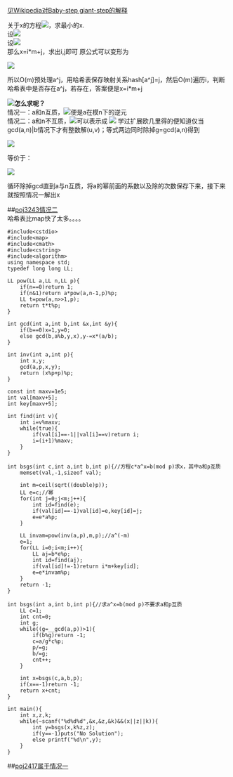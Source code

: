 [见Wikipedia对Baby-step giant-step的解释](https://en.wikipedia.org/wiki/Baby-step_giant-step)

关于x的方程<img src="http://latex.codecogs.com/svg.latex?a^x\%n=b">，求最小的x.  
设<img src="http://latex.codecogs.com/svg.latex?m=\left%20\lceil%20\sqrt{n}%20\right%20\rceil">  
设<img src="http://latex.codecogs.com/svg.latex?i,j\in%20[0,m)">  
那么x=i*m+j，求出i,j即可  原公式可以变形为  

<img src="http://latex.codecogs.com/svg.latex?a^j=b*(a^{-1})^{m*i}">  

所以O(m)预处理a^j，用哈希表保存映射关系hash[a^j]=j，然后O(m)遍历i，判断哈希表中是否存在a^j，若存在，答案便是x=i*m+j  

**<img src="http://latex.codecogs.com/svg.latex?a^{-1}">怎么求呢？**  
情况一：a和n互质，<img src="http://latex.codecogs.com/svg.latex?a^{-1}">便是a在模n下的逆元  
情况二：a和n不互质，<img src="http://latex.codecogs.com/svg.latex?a^x\%n=b">可以表示成
<img src="http://latex.codecogs.com/svg.latex?a^x*u+n*v=b">  学过扩展欧几里得的便知道仅当gcd(a,n)|b情况下才有整数解(u,v)；等式两边同时除掉g=gcd(a,n)得到  

<img src="http://latex.codecogs.com/svg.latex?\frac{a}{g}*a^{x-1}*u+\frac{n}{g}*v=\frac{b}{g}">  

等价于：  

<img src="http://latex.codecogs.com/svg.latex?\frac{a}{g}*a^{x-1}\%(\frac{n}{g})=\frac{b}{g}">  

循环除掉gcd直到a与n互质，将a的幂前面的系数以及除的次数保存下来，接下来就按照情况一解出x

##[poj3243情况二](http://poj.org/problem?id=3243)  
哈希表比map快了太多。。。。
```
#include<cstdio>
#include<map>
#include<cmath>
#include<cstring>
#include<algorithm>
using namespace std;
typedef long long LL;

LL pow(LL a,LL n,LL p){
    if(n==0)return 1;
    if(n&1)return a*pow(a,n-1,p)%p;
    LL t=pow(a,n>>1,p);
    return t*t%p;
}

int gcd(int a,int b,int &x,int &y){
    if(b==0)x=1,y=0;
    else gcd(b,a%b,y,x),y-=x*(a/b);
}

int inv(int a,int p){
    int x,y;
    gcd(a,p,x,y);
    return (x%p+p)%p;
}

const int maxv=1e5;
int val[maxv+5];
int key[maxv+5];

int find(int v){
    int i=v%maxv;
    while(true){
        if(val[i]==-1||val[i]==v)return i;
        i=(i+1)%maxv;
    }
}

int bsgs(int c,int a,int b,int p){//方程c*a^x=b(mod p)求x，其中a和p互质
    memset(val,-1,sizeof val);

    int m=ceil(sqrt((double)p));
    LL e=c;//幂
    for(int j=0;j<m;j++){
        int id=find(e);
        if(val[id]==-1)val[id]=e,key[id]=j;
        e=e*a%p;
    }

    LL invam=pow(inv(a,p),m,p);//a^(-m)
    e=1;
    for(LL i=0;i<m;i++){
        LL aj=b*e%p;
        int id=find(aj);
        if(val[id]!=-1)return i*m+key[id];
        e=e*invam%p;
    }
    return -1;
}

int bsgs(int a,int b,int p){//求a^x=b(mod p)不要求a和p互质
    LL c=1;
    int cnt=0;
    int g;
    while((g=__gcd(a,p))>1){
        if(b%g)return -1;
        c=a/g*c%p;
        p/=g;
        b/=g;
        cnt++;
    }

    int x=bsgs(c,a,b,p);
    if(x==-1)return -1;
    return x+cnt;
}

int main(){
    int x,z,k;
    while(~scanf("%d%d%d",&x,&z,&k)&&(x||z||k)){
        int y=bsgs(x,k%z,z);
        if(y==-1)puts("No Solution");
        else printf("%d\n",y);
    }
}
```
##[poj2417属于情况一](http://poj.org/problem?id=2417)
